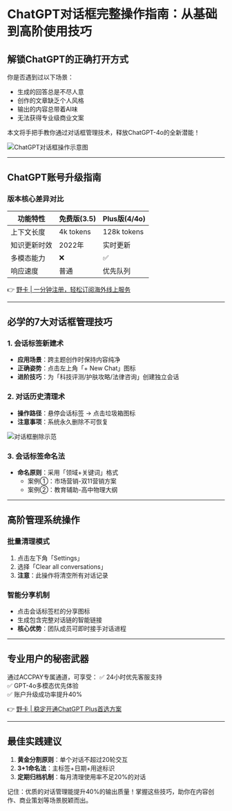 # ChatGPT对话框完整操作指南：从基础到高阶使用技巧

## 解锁ChatGPT的正确打开方式
你是否遇到过以下场景：
- 生成的回答总是不尽人意
- 创作的文章缺乏个人风格
- 输出的内容总带着AI味
- 无法获得专业级商业文案

本文将手把手教你通过对话框管理技术，释放ChatGPT-4o的全新潜能！

![ChatGPT对话框操作示意图](https://bbtdd.com/wp-content/uploads/img/180014793229.webp)

---

## ChatGPT账号升级指南
### 版本核心差异对比
| 功能特性       | 免费版(3.5) | Plus版(4/4o) |
|----------------|------------|-------------|
| 上下文长度     | 4k tokens  | 128k tokens |
| 知识更新时效   | 2022年     | 实时更新    |
| 多模态能力     | ❌         | ✅          |
| 响应速度       | 普通       | 优先队列    |

👉 [野卡 | 一分钟注册，轻松订阅海外线上服务](https://bbtdd.com/yeka)

---

## 必学的7大对话框管理技巧
### 1. 会话标签新建术
- **应用场景**：跨主题创作时保持内容纯净
- **正确姿势**：点击左上角「+ New Chat」图标
- **进阶技巧**：为「科技评测/护肤攻略/法律咨询」创建独立会话

### 2. 对话历史清理术
- **操作路径**：悬停会话标签 → 点击垃圾箱图标
- **注意事项**：系统永久删除不可恢复

![对话框删除示范](https://bbtdd.com/wp-content/uploads/img/2586214019201327.webp)

### 3. 会话标签命名法
- **命名原则**：采用「领域+关键词」格式
  - 案例①：市场营销-双11营销方案
  - 案例②：教育辅助-高中物理大纲

---

## 高阶管理系统操作
### 批量清理模式
1. 点击左下角「Settings」
2. 选择「Clear all conversations」
3. **注意**：此操作将清空所有对话记录

### 智能分享机制
- 点击会话标签栏的分享图标
- 生成包含完整对话链的智能链接
- **核心优势**：团队成员可即时接手对话进程

---

## 专业用户的秘密武器
通过ACCPAY专属通道，可享受：
✅ 24小时优先客服支持  
✅ GPT-4o多模态优先体验  
✅ 账户升级成功率提升40%

👉 [野卡 | 稳定开通ChatGPT Plus首选方案](https://bbtdd.com/yeka)

---

## 最佳实践建议
1. **黄金分割原则**：单个对话不超过20轮交互
2. **3+1命名法**：主标签+日期+用途标识
3. **定期归档机制**：每月清理使用率不足20%的对话

记住：优质的对话管理能提升40%的输出质量！掌握这些技巧，助你在内容创作、商业策划等场景脱颖而出。